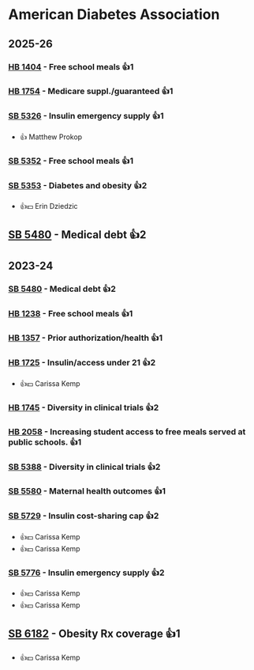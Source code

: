 # American Diabetes Association
## 2025-26

### [HB 1404](/bill/2025-26/hb/1404/) - Free school meals 👍1  

### [HB 1754](/bill/2025-26/hb/1754/) - Medicare suppl./guaranteed 👍1  

### [SB 5326](/bill/2025-26/sb/5326/) - Insulin emergency supply 👍1  
* 👍 Matthew Prokop

### [SB 5352](/bill/2025-26/sb/5352/) - Free school meals 👍1  

### [SB 5353](/bill/2025-26/sb/5353/) - Diabetes and obesity 👍2  
* 👍💵 Erin Dziedzic

## [SB 5480](/bill/2025-26/sb/5480/) - Medical debt 👍2  

## 2023-24

### [SB 5480](/bill/2023-24/sb/5480/) - Medical debt 👍2  

### [HB 1238](/bill/2023-24/hb/1238/) - Free school meals 👍1  

### [HB 1357](/bill/2023-24/hb/1357/) - Prior authorization/health 👍1  

### [HB 1725](/bill/2023-24/hb/1725/) - Insulin/access under 21 👍2  
* 👍💵 Carissa Kemp

### [HB 1745](/bill/2023-24/hb/1745/) - Diversity in clinical trials 👍2  

### [HB 2058](/bill/2023-24/hb/2058/) - Increasing student access to free meals served at public schools. 👍1  

### [SB 5388](/bill/2023-24/sb/5388/) - Diversity in clinical trials 👍2  

### [SB 5580](/bill/2023-24/sb/5580/) - Maternal health outcomes 👍1  

### [SB 5729](/bill/2023-24/sb/5729/) - Insulin cost-sharing cap 👍2  
* 👍💵 Carissa Kemp
* 👍💵 Carissa Kemp

### [SB 5776](/bill/2023-24/sb/5776/) - Insulin emergency supply 👍2  
* 👍💵 Carissa Kemp
* 👍💵 Carissa Kemp

## [SB 6182](/bill/2023-24/sb/6182/) - Obesity Rx coverage 👍1  
* 👍💵 Carissa Kemp
